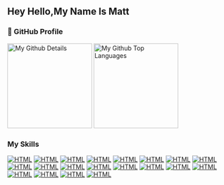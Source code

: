 <!--
**Mattt47/Mattt47** is a ✨ _special_ ✨ repository because its `README.md` (this file) appears on your GitHub profile.
-->

## Hey Hello,My Name Is Matt


### 📕 GitHub Profile
<img alt="My Github Details" src="https://github-readme-stats.vercel.app/api?username=Mattt47&show_icons=true&count_private=true&theme=react&hide_border=true&bg_color=1F222E&title_color=F85D7F&icon_color=F8D866" height="192px"/>
  
 <img alt="My Github Top Languages" src="https://github-readme-stats.vercel.app/api/top-langs/?username=mattt47&langs_count=8&layout=compact&theme=react&hide_border=true&bg_color=1F222E&title_color=F85D7F&icon_color=F8D866" height="192px"/>



### My Skills
<p>
<a href="#"><img alt="HTML" src="https://img.shields.io/badge/C-065463C?style=for-the-badge&logo=C&logoColor=white"></a>
<a href="#"><img alt="HTML" src="https://img.shields.io/badge/C%2B%2B-00599C?style=for-the-badge&logo=c%2B%2B&logoColor=white"></a>
    <a href="#"><img alt="HTML" src="https://img.shields.io/badge/HTML-239120?style=for-the-badge&logo=html5&logoColor=white"></a>
    <a href="#"><img alt="HTML" src="https://img.shields.io/badge/CSS-239120?&style=for-the-badge&logo=css3&logoColor=white"></a>
    <a href="#"><img alt="HTML" src="https://img.shields.io/badge/JavaScript-323330?style=for-the-badge&logo=javascript&logoColor=F7DF1E"></a>
    <a href="#"><img alt="HTML" src="https://img.shields.io/badge/Node.js-43853D?style=for-the-badge&logo=node.js&logoColor=white"></a>
    <a href="#"><img alt="HTML" src="https://img.shields.io/badge/Express.js-404D59?style=for-the-badge"></a>
    <a href="#"><img alt="HTML" src="https://img.shields.io/badge/Dart-0175C2?style=for-the-badge&logo=dart&logoColor=white"></a>
    <a href="#"><img alt="HTML" src="https://img.shields.io/badge/Flutter-02569B?style=for-the-badge&logo=flutter&logoColor=white"></a>
    <a href="#"><img alt="HTML" src="https://img.shields.io/badge/Bootstrap-563D7C?style=for-the-badge&logo=bootstrap&logoColor=white"></a>
    <a href="#"><img alt="HTML" src="https://img.shields.io/badge/MySQL-00000F?style=for-the-badge&logo=mysql&logoColor=white"></a>
    <a href="#"><img alt="HTML" src="https://img.shields.io/badge/MongoDB-4EA94B?style=for-the-badge&logo=mongodb&logoColor=white"></a>
    <a href="#"><img alt="HTML" src="https://img.shields.io/badge/SQLite-07405E?style=for-the-badge&logo=sqlite&logoColor=white"></a>
    <a href="#"><img alt="HTML" src="https://img.shields.io/badge/Google_Cloud-4285F4?style=for-the-badge&logo=google-cloud&logoColor=white"></a>
    <a href="#"><img alt="HTML" src="https://badgen.net/badge/icon/github?icon=github&label"></a>
    <a href="#"><img alt="HTML" src="https://badgen.net/badge/icon/git?icon=git&label"></a>
    <a href="#"><img alt="HTML" src="https://badgen.net/badge/icon/graphql?icon=graphql&label"></a>
    <a href="#"><img alt="HTML" src="https://badgen.net/badge/icon/docker?icon=docker&label"></a>
    <a href="#"><img alt="HTML" src="https://badgen.net/badge/icon/npm?icon=npm&label"></a>
    <a href="#"><img alt="HTML" src="https://badgen.net/badge/icon/terminal?icon=terminal&label"></a>


